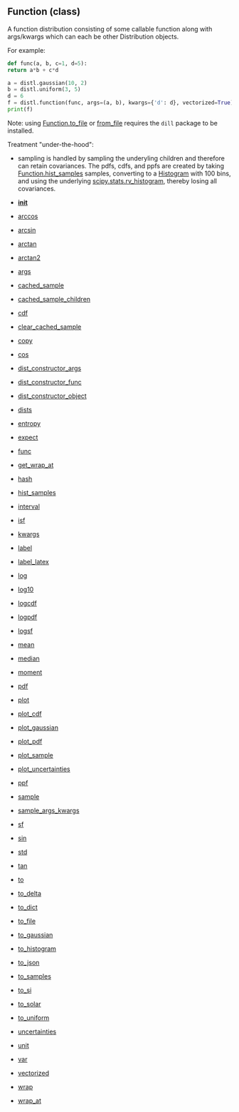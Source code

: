 ## Function (class)


A function distribution consisting of some callable function along with
args/kwargs which can each be other Distribution objects.

For example:

```py
def func(a, b, c=1, d=5):
return a*b + c*d

a = distl.gaussian(10, 2)
b = distl.uniform(3, 5)
d = 6
f = distl.function(func, args=(a, b), kwargs={'d': d}, vectorized=True)
print(f)
```

Note: using [Function.to_file](Function.to_file.md) or [from_file](from_file.md) requires the `dill` package
to be installed.

Treatment "under-the-hood":

* sampling is handled by sampling the underyling children and
therefore can retain covariances.  The pdfs, cdfs, and ppfs are
created by taking [Function.hist_samples](Function.hist_samples.md) samples,
converting to a [Histogram](Histogram.md) with 100 bins,
and using the underlying [scipy.stats.rv_histogram](https://docs.scipy.org/doc/scipy/reference/generated/scipy.stats.rv_histogram.html),
thereby losing all covariances.




* [__init__](Function.__init__.md)
* [arccos](Function.arccos.md)
* [arcsin](Function.arcsin.md)
* [arctan](Function.arctan.md)
* [arctan2](Function.arctan2.md)
* [args](Function.args.md)
* [cached_sample](Function.cached_sample.md)
* [cached_sample_children](Function.cached_sample_children.md)
* [cdf](Function.cdf.md)
* [clear_cached_sample](Function.clear_cached_sample.md)
* [copy](Function.copy.md)
* [cos](Function.cos.md)
* [dist_constructor_args](Function.dist_constructor_args.md)
* [dist_constructor_func](Function.dist_constructor_func.md)
* [dist_constructor_object](Function.dist_constructor_object.md)
* [dists](Function.dists.md)
* [entropy](Function.entropy.md)
* [expect](Function.expect.md)
* [func](Function.func.md)
* [get_wrap_at](Function.get_wrap_at.md)
* [hash](Function.hash.md)
* [hist_samples](Function.hist_samples.md)
* [interval](Function.interval.md)
* [isf](Function.isf.md)
* [kwargs](Function.kwargs.md)
* [label](Function.label.md)
* [label_latex](Function.label_latex.md)
* [log](Function.log.md)
* [log10](Function.log10.md)
* [logcdf](Function.logcdf.md)
* [logpdf](Function.logpdf.md)
* [logsf](Function.logsf.md)
* [mean](Function.mean.md)
* [median](Function.median.md)
* [moment](Function.moment.md)
* [pdf](Function.pdf.md)
* [plot](Function.plot.md)
* [plot_cdf](Function.plot_cdf.md)
* [plot_gaussian](Function.plot_gaussian.md)
* [plot_pdf](Function.plot_pdf.md)
* [plot_sample](Function.plot_sample.md)
* [plot_uncertainties](Function.plot_uncertainties.md)
* [ppf](Function.ppf.md)
* [sample](Function.sample.md)
* [sample_args_kwargs](Function.sample_args_kwargs.md)
* [sf](Function.sf.md)
* [sin](Function.sin.md)
* [std](Function.std.md)
* [tan](Function.tan.md)
* [to](Function.to.md)
* [to_delta](Function.to_delta.md)
* [to_dict](Function.to_dict.md)
* [to_file](Function.to_file.md)
* [to_gaussian](Function.to_gaussian.md)
* [to_histogram](Function.to_histogram.md)
* [to_json](Function.to_json.md)
* [to_samples](Function.to_samples.md)
* [to_si](Function.to_si.md)
* [to_solar](Function.to_solar.md)
* [to_uniform](Function.to_uniform.md)
* [uncertainties](Function.uncertainties.md)
* [unit](Function.unit.md)
* [var](Function.var.md)
* [vectorized](Function.vectorized.md)
* [wrap](Function.wrap.md)
* [wrap_at](Function.wrap_at.md)
